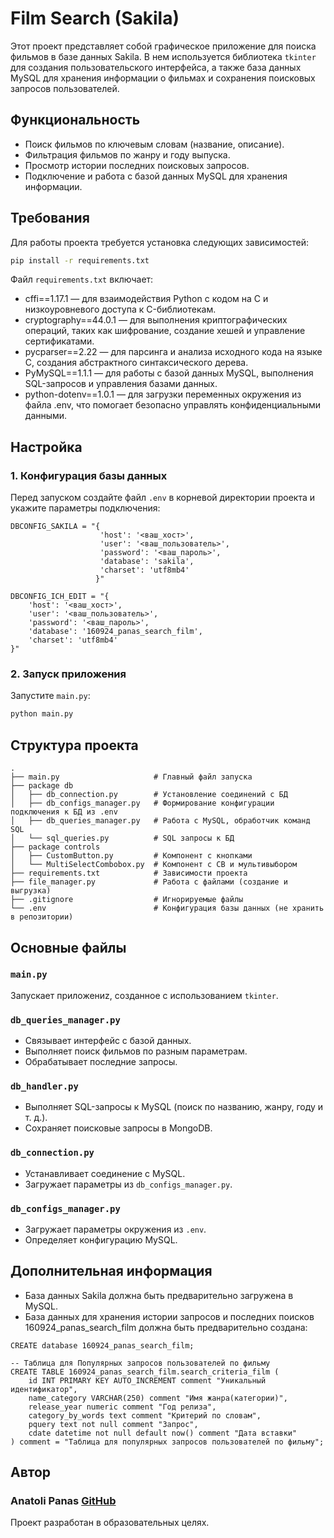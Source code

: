 # Film Search (Sakila)

Этот проект представляет собой графическое приложение для поиска фильмов в базе данных Sakila. В нем используется библиотека `tkinter` для создания пользовательского интерфейса, а также база данных MySQL для хранения информации о фильмах и сохранения поисковых запросов пользователей.

## Функциональность
- Поиск фильмов по ключевым словам (название, описание).
- Фильтрация фильмов по жанру и году выпуска.
- Просмотр истории последних поисковых запросов.
- Подключение и работа с базой данных MySQL для хранения информации.

## Требования
Для работы проекта требуется установка следующих зависимостей:

```bash
pip install -r requirements.txt
```

Файл `requirements.txt` включает:
- cffi==1.17.1 — для взаимодействия Python с кодом на C и низкоуровневого доступа к C-библиотекам.
- cryptography==44.0.1 — для выполнения криптографических операций, таких как шифрование, создание хешей и управление сертификатами.
- pycparser==2.22 — для парсинга и анализа исходного кода на языке C, создания абстрактного синтаксического дерева.
- PyMySQL==1.1.1 — для работы с базой данных MySQL, выполнения SQL-запросов и управления базами данных.
- python-dotenv==1.0.1 — для загрузки переменных окружения из файла .env, что помогает безопасно управлять конфиденциальными данными.

## Настройка
### 1. Конфигурация базы данных
Перед запуском создайте файл `.env` в корневой директории проекта и укажите параметры подключения:

```env
DBCONFIG_SAKILA = "{
                    'host': '<ваш_хост>',
                    'user': '<ваш_пользователь>',
                    'password': '<ваш_пароль>',
                    'database': 'sakila',
                    'charset': 'utf8mb4'
                   }"

DBCONFIG_ICH_EDIT = "{
    'host': '<ваш_хост>',
    'user': '<ваш_пользователь>',
    'password': '<ваш_пароль>',
    'database': '160924_panas_search_film',
    'charset': 'utf8mb4'
}"
```

### 2. Запуск приложения
Запустите `main.py`:

```bash
python main.py
```

## Структура проекта
```
.
├── main.py                   	# Главный файл запуска
├── package db
│   ├── db_connection.py      	# Установление соединений с БД
│   ├── db_configs_manager.py 	# Формирование конфигурации подключения к БД из .env
│   ├── db_queries_manager.py 	# Работа с MySQL, обработчик команд SQL
│   └── sql_queries.py        	# SQL запросы к БД
├── package controls
│   ├── CustomButton.py       	# Компонент с кнопками
│   └── MultiSelectCombobox.py 	# Компонент с CB и мультивыбором
├── requirements.txt          	# Зависимости проекта
├── file_manager.py           	# Работа с файлами (создание и выгрузка)
├── .gitignore                	# Игнорируемые файлы
└── .env                      	# Конфигурация базы данных (не хранить в репозитории)

```


## Основные файлы
### `main.py`
Запускает приложениz, созданное с использованием `tkinter`.

### `db_queries_manager.py`
- Связывает интерфейс с базой данных.
- Выполняет поиск фильмов по разным параметрам.
- Обрабатывает последние запросы.

### `db_handler.py`
- Выполняет SQL-запросы к MySQL (поиск по названию, жанру, году и т. д.).
- Сохраняет поисковые запросы в MongoDB.

### `db_connection.py`
- Устанавливает соединение с MySQL.
- Загружает параметры из `db_configs_manager.py`.

### `db_configs_manager.py`
- Загружает параметры окружения из `.env`.
- Определяет конфигурацию MySQL.

## Дополнительная информация
- База данных Sakila должна быть предварительно загружена в MySQL.
- База данных для хранения истории запросов и последних поисков 160924_panas_search_film должна быть предварительно создана:
```
CREATE database 160924_panas_search_film;

-- Таблица для Популярных запросов пользователей по фильму
CREATE TABLE 160924_panas_search_film.search_criteria_film (
    id INT PRIMARY KEY AUTO_INCREMENT comment "Уникальный идентификатор",
	name_category VARCHAR(250) comment "Имя жанра(категории)",
    release_year numeric comment "Год релиза",
    category_by_words text comment "Критерий по словам",
    pquery text not null comment "Запрос", 
    cdate datetime not null default now() comment "Дата вставки"
) comment = "Таблица для популярных запросов пользователей по фильму";
```

## Автор
### Anatoli Panas [GitHub](https://github.com/AnatoliPanas/Python_project_search_films.git)

Проект разработан в образовательных целях.

